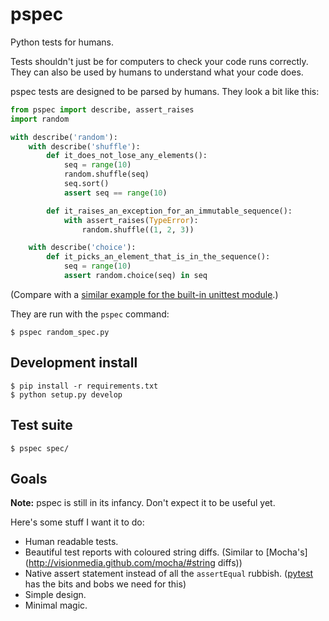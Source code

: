 pspec
=====

Python tests for humans.

Tests shouldn't just be for computers to check your code runs correctly. They can also be used by humans to understand what your code does.

pspec tests are designed to be parsed by humans. They look a bit like this:

```python
from pspec import describe, assert_raises
import random

with describe('random'):
    with describe('shuffle'):
        def it_does_not_lose_any_elements():
            seq = range(10)
            random.shuffle(seq)
            seq.sort()
            assert seq == range(10)

        def it_raises_an_exception_for_an_immutable_sequence():
            with assert_raises(TypeError):
                random.shuffle((1, 2, 3))

    with describe('choice'):
        def it_picks_an_element_that_is_in_the_sequence():
            seq = range(10)
            assert random.choice(seq) in seq
```

(Compare with a [similar example for the built-in unittest module](http://docs.python.org/library/unittest.html#basic-example).)

They are run with the `pspec` command:

    $ pspec random_spec.py



Development install
-------------------

    $ pip install -r requirements.txt
    $ python setup.py develop

Test suite
----------

    $ pspec spec/

Goals
-----

**Note:** pspec is still in its infancy. Don't expect it to be useful yet. 

Here's some stuff I want it to do:

 - Human readable tests.
 - Beautiful test reports with coloured string diffs. (Similar to [Mocha's](http://visionmedia.github.com/mocha/#string diffs))
 - Native assert statement instead of all the ``assertEqual`` rubbish. ([pytest](http://pytest.org/) has the bits and bobs we need for this)
 - Simple design.
 - Minimal magic.


